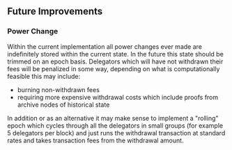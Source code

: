 ## Future Improvements

### Power Change

Within the current implementation all power changes ever made are indefinitely stored
within the current state. In the future this state should be trimmed on an epoch basis. Delegators
which will have not withdrawn their fees will be penalized in some way, depending on what is 
computationally feasible this may include:
 - burning non-withdrawn fees
 - requiring more expensive withdrawal costs which include proofs from archive nodes of historical state

In addition or as an alternative it may make sense to implement a "rolling" epoch which cycles through 
all the delegators in small groups (for example 5 delegators per block) and just runs the withdrawal transaction 
at standard rates and takes transaction fees from the withdrawal amount.  


